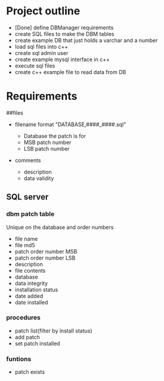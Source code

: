 # Project outline

 - [Done] define DBManager requirements
 - create SQL files to make the DBM tables
 - create example DB that just holds a varchar and a number
 - load sql files into c++
 - create sql admin user
 - create example mysql interface in c++
 - execute sql files
 - create c++ example file to read data from DB


# Requirements

##files

 - filename format "DATABASE,\#\#\#\#\_\#\#\#\#.sql"
     - Database the patch is for
     - MSB patch number
     - LSB patch number

 - comments
     - description
     - data validity


## SQL server

### dbm patch table

Unique on the database and order numbers

 - file name
 - file md5
 - patch order number MSB
 - patch order number LSB
 - description
 - file contents
 - database
 - data integrity
 - installation status
 - date added
 - date installed

### procedures

 - patch list(filter by install status)
 - add patch
 - set patch installed


### funtions

 - patch exists

